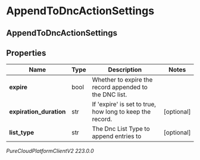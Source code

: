 # AppendToDncActionSettings

## AppendToDncActionSettings

## Properties

|Name | Type | Description | Notes|
|------------ | ------------- | ------------- | -------------|
| **expire** | bool | Whether to expire the record appended to the DNC list. | |
| **expiration_duration** | str | If &#39;expire&#39; is set to true, how long to keep the record. | [optional] |
| **list_type** | str | The Dnc List Type to append entries to | [optional] |



_PureCloudPlatformClientV2 223.0.0_
